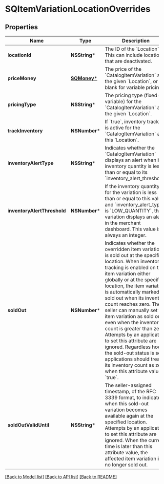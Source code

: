 # SQItemVariationLocationOverrides

## Properties
Name | Type | Description | Notes
------------ | ------------- | ------------- | -------------
**locationId** | **NSString*** | The ID of the &#x60;Location&#x60;. This can include locations that are deactivated. | [optional] 
**priceMoney** | [**SQMoney***](SQMoney.md) | The price of the &#x60;CatalogItemVariation&#x60; at the given &#x60;Location&#x60;, or blank for variable pricing. | [optional] 
**pricingType** | **NSString*** | The pricing type (fixed or variable) for the &#x60;CatalogItemVariation&#x60; at the given &#x60;Location&#x60;. | [optional] 
**trackInventory** | **NSNumber*** | If &#x60;true&#x60;, inventory tracking is active for the &#x60;CatalogItemVariation&#x60; at this &#x60;Location&#x60;. | [optional] 
**inventoryAlertType** | **NSString*** | Indicates whether the &#x60;CatalogItemVariation&#x60; displays an alert when its inventory quantity is less than or equal to its &#x60;inventory_alert_threshold&#x60;. | [optional] 
**inventoryAlertThreshold** | **NSNumber*** | If the inventory quantity for the variation is less than or equal to this value and &#x60;inventory_alert_type&#x60; is &#x60;LOW_QUANTITY&#x60;, the variation displays an alert in the merchant dashboard.  This value is always an integer. | [optional] 
**soldOut** | **NSNumber*** | Indicates whether the overridden item variation is sold out at the specified location.  When inventory tracking is enabled on the item variation either globally or at the specified location, the item variation is automatically marked as sold out when its inventory count reaches zero. The seller can manually set the item variation as sold out even when the inventory count is greater than zero. Attempts by an application to set this attribute are ignored. Regardless how the sold-out status is set, applications should treat its inventory count as zero when this attribute value is &#x60;true&#x60;. | [optional] 
**soldOutValidUntil** | **NSString*** | The seller-assigned timestamp, of the RFC 3339 format, to indicate when this sold-out variation becomes available again at the specified location. Attempts by an application to set this attribute are ignored. When the current time is later than this attribute value, the affected item variation is no longer sold out. | [optional] 

[[Back to Model list]](../README.md#documentation-for-models) [[Back to API list]](../README.md#documentation-for-api-endpoints) [[Back to README]](../README.md)


